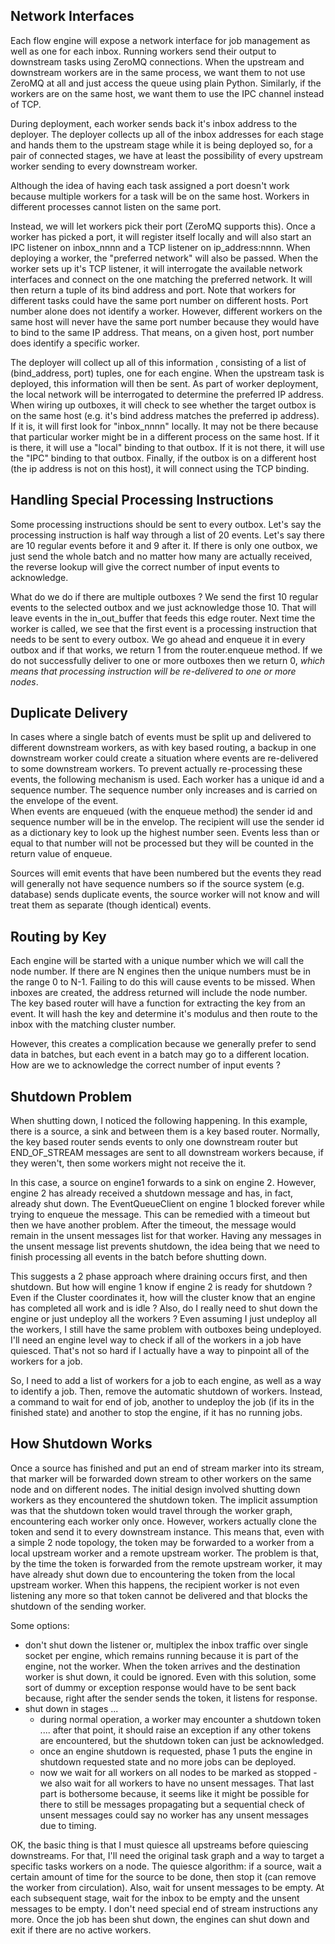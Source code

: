 ## Network Interfaces

Each flow engine will expose a network interface for job management as well as one for each inbox. Running workers
send their output to downstream tasks using ZeroMQ connections. When the upstream and downstream workers are
in the same process, we want them to not use ZeroMQ at all and just access the queue using plain Python. Similarly,
if the workers are on the same host, we want them to use the IPC channel instead of TCP.

During deployment, each worker sends back it's inbox address to the deployer. The deployer collects up all of
the inbox addresses for each stage and hands them to the upstream stage while it is being deployed so, for a pair
of connected stages, we have at least the possibility of every upstream worker sending to every downstream worker.

Although the idea of having each task assigned a port doesn't work because multiple workers for a task will be
on the same host. Workers in different processes cannot listen on the same port.

Instead, we will let workers pick their port (ZeroMQ supports this). Once a worker has picked a port, it will
register itself locally and will also start an IPC listener on inbox_nnnn and a TCP listener on ip_address:nnnn. When
deploying a worker, the "preferred network" will also be passed. When the worker sets up it's TCP listener, it
will interrogate the available network interfaces and connect on the one matching the preferred network. It
will then return a tuple of its bind address and port. Note that workers for different tasks could have the
same port number on different hosts. Port number alone does not identify a worker. However, different workers on the
same host will never have the same port number because they would have to bind to the same IP address. That means,
on a given host, port number does identify a specific worker.

The deployer will collect up all of this information , consisting of a list of (bind_address, port) tuples, one for
each engine. When the upstream task is deployed, this information will then be sent. As part of worker deployment,
the local network will be interrogated to determine the preferred IP address. When wiring up outboxes, it will
check to see whether the target outbox is on the same host (e.g. it's bind address matches the preferred ip address).
If it is, it will first look for "inbox_nnnn" locally. It may not be there because that particular worker might
be in a different process on the same host. If it is there, it will use a "local" binding to that outbox. If
it is not there, it will use the "IPC" binding to that outbox. Finally, if the outbox is on a different host
(the ip address is not on this host), it will connect using the TCP binding.

## Handling Special Processing Instructions

Some processing instructions should be sent to every outbox. Let's say the processing instruction is half way
through a list of 20 events. Let's say there are 10 regular events before it and 9 after it. If there is only one
outbox, we just send the whole batch and no matter how many are actually received, the reverse lookup will give the
correct number of input events to acknowledge.

What do we do if there are multiple outboxes ? We send the first 10 regular events to the selected outbox and
we just acknowledge those 10. That will leave events in the in_out_buffer that feeds this edge router. Next
time the worker is called, we see that the first event is a processing instruction that needs to be sent to
every outbox. We go ahead and enqueue it in every outbox and if that works, we return 1 from the router.enqueue
method. If we do not successfully deliver to one or more outboxes then we return 0, _which means that processing
instruction will be re-delivered to one or more nodes_.

## Duplicate Delivery

In cases where a single batch of events must be split up and delivered to different downstream workers, as with key
based routing, a backup in one downstream worker could create a situation where events are re-delivered to some
downstream workers. To prevent actually re-processing these events, the following mechanism is used. Each worker has
a unique id and a sequence number. The sequence number only increases and is carried on the envelope of the event.  
When events are enqueued (with the enqueue method) the sender id and sequence number will be in the envelop. The
recipient will use the sender id as a dictionary key to look up the highest number seen. Events less than or equal to
that number will not be processed but they will be counted in the return value of enqueue.

Sources will emit events that have been numbered but the events they read will generally not have sequence numbers
so if the source system (e.g. database) sends duplicate events, the source worker will not know and will treat them
as separate (though identical) events.

## Routing by Key

Each engine will be started with a unique number which we will call the node number. If there are N engines then the
unique numbers must be in the range 0 to N-1. Failing to do this will cause events to be missed. When inboxes are
created, the address returned will include the node number. The key based router will have a function for extracting
the key from an event. It will hash the key and determine it's modulus and then route to the inbox with the matching
cluster number.

However, this creates a complication because we generally prefer to send data in batches, but each event in a batch
may go to a different location. How are we to acknowledge the correct number of input events ?

## Shutdown Problem

When shutting down, I noticed the following happening. In this example, there is a source, a sink and between them is
a key based router. Normally, the key based router sends events to only one downstream router but END_OF_STREAM
messages are sent to all downstream workers because, if they weren't, then some workers might not receive the it.

In this case, a source on engine1 forwards to a sink on engine 2. However, engine 2 has already received a shutdown
message and has, in fact, already shut down. The EventQueueClient on engine 1 blocked forever while trying to enqueue
the message. This can be remedied with a timeout but then we have another problem. After the timeout, the message
would remain in the unsent messages list for that worker. Having any messages in the unsent message list prevents
shutdown, the idea being that we need to finish processing all events in the batch before shutting down.

This suggests a 2 phase approach where draining occurs first, and then shutdown. But how will engine 1 know if
engine 2 is ready for shutdown ? Even if the Cluster coordinates it, how will the cluster know that an engine
has completed all work and is idle ? Also, do I really need to shut down the engine or just undeploy all the
workers ? Even assuming I just undeploy all the workers, I still have the same problem with outboxes being
undeployed. I'll need an engine level way to check if all of the workers in a job have quiesced. That's not so hard if
I actually have a way to pinpoint all of the workers for a job.

So, I need to add a list of workers for a job to each engine, as well as a way to identify a job. Then, remove the
automatic shutdown of workers. Instead, a command to wait for end of job, another to undeploy the job (if its in the
finished state) and another to stop the engine, if it has no running jobs.

## How Shutdown Works

Once a source has finished and put an end of stream marker into its stream, that marker will be forwarded down stream
to other workers on the same node and on different nodes. The initial design involved shutting down workers as they
encountered the shutdown token. The implicit assumption was that the shutdown token would travel through the worker
graph, encountering each worker only once. However, workers actually clone the token and send it to every downstream
instance. This means that, even with a simple 2 node topology, the token may be forwarded to a worker from a local
upstream worker and a remote upstream worker. The problem is that, by the time the token is forwarded from the remote
upstream worker, it may have already shut down due to encountering the token from the local upstream worker. When
this happens, the recipient worker is not even listening any more so that token cannot be delivered and that blocks
the shutdown of the sending worker.

Some options:

- don't shut down the listener or, multiplex the inbox traffic over single socket per engine, which remains running
  because it is part of the engine, not the worker. When the token arrives and the destination worker is shut down,
  it could be ignored. Even with this solution, some sort of dummy or exception response would have to be sent back
  because, right after the sender sends the token, it listens for response.
- shut down in stages ...
    - during normal operation, a worker may encounter a shutdown token .... after that point, it should raise
      an exception if any other tokens are encountered, but the shutdown token can just be acknowledged.
    - once an engine shutdown is requested, phase 1 puts the engine in shutdown requested state and no more jobs can be
      deployed.
    - now we wait for all workers on all nodes to be marked as stopped - we also wait for all workers to have no unsent
      messages. That last part is bothersome because, it seems like it might be possible for there to still be
      messages propagating but a sequential check of unsent messages could say no worker has any unsent messages due to
      timing.  

OK, the basic thing is that I must quiesce all upstreams before quiescing downstreams.  For that, I'll need the 
original task graph and a way to target a specific tasks workers on a node.  The quiesce algorithm: if a source, wait 
a certain amount of time for the source to be done, then stop it (can remove the worker from circulation).  Also, wait 
for unsent messages to be empty.  At each subsequent stage, wait for the inbox to be empty and the unsent messages to 
be empty.  I don't need special end of stream instructions any more.  Once the job has been shut down, the engines 
can  shut down and exit if there are no active workers.


